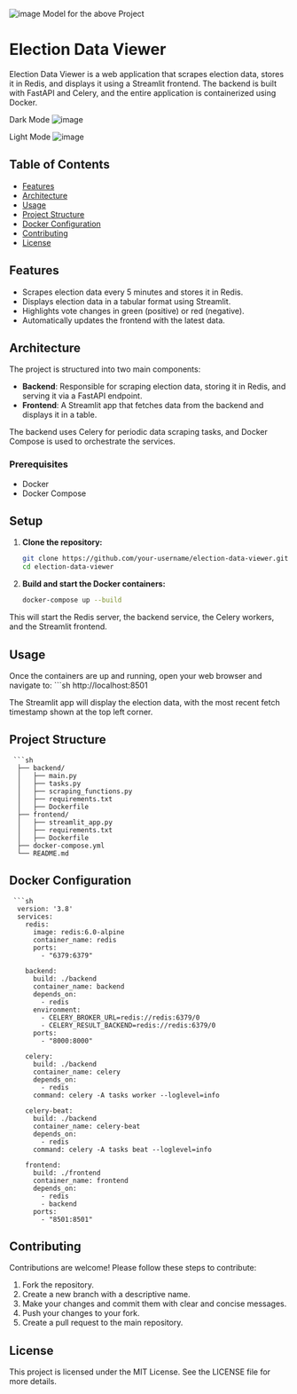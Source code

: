 ![image](https://github.com/AnurupMondal/eciResults_data_collector_2024/assets/45717023/1af89516-04ea-4b00-8449-5e2935a99dd9)
Model for the above Project

# Election Data Viewer

Election Data Viewer is a web application that scrapes election data, stores it in Redis, and displays it using a Streamlit frontend. The backend is built with FastAPI and Celery, and the entire application is containerized using Docker.

Dark Mode
![image](https://github.com/AnurupMondal/eciResults_data_collector_2024/assets/45717023/eb50dfbd-6fa2-4053-8ac0-c4a51e55725d)

Light Mode
![image](https://github.com/AnurupMondal/eciResults_data_collector_2024/assets/45717023/f32aee97-3d37-47e9-a36c-7175365a6ece)

## Table of Contents

- [Features](#features)
- [Architecture](#architecture)
- [Usage](#usage)
- [Project Structure](#project-structure)
- [Docker Configuration](#docker-configuration)
- [Contributing](#contributing)
- [License](#license)

## Features

- Scrapes election data every 5 minutes and stores it in Redis.
- Displays election data in a tabular format using Streamlit.
- Highlights vote changes in green (positive) or red (negative).
- Automatically updates the frontend with the latest data.

## Architecture

The project is structured into two main components:

- **Backend**: Responsible for scraping election data, storing it in Redis, and serving it via a FastAPI endpoint.
- **Frontend**: A Streamlit app that fetches data from the backend and displays it in a table.

The backend uses Celery for periodic data scraping tasks, and Docker Compose is used to orchestrate the services.

### Prerequisites

- Docker
- Docker Compose

## Setup

1. **Clone the repository:**
   ```sh
   git clone https://github.com/your-username/election-data-viewer.git
   cd election-data-viewer

2. **Build and start the Docker containers:**
   ```sh
   docker-compose up --build
  This will start the Redis server, the backend service, the Celery workers, and the Streamlit frontend.
  
## Usage

Once the containers are up and running, open your web browser and navigate to:
    ```sh
    http://localhost:8501

The Streamlit app will display the election data, with the most recent fetch timestamp shown at the top left corner.

## Project Structure
     ```sh
      ├── backend/
      │   ├── main.py
      │   ├── tasks.py
      │   ├── scraping_functions.py
      │   ├── requirements.txt
      │   ├── Dockerfile
      ├── frontend/
      │   ├── streamlit_app.py
      │   ├── requirements.txt
      │   ├── Dockerfile
      ├── docker-compose.yml
      └── README.md

## Docker Configuration
     ```sh
      version: '3.8'
      services:
        redis:
          image: redis:6.0-alpine
          container_name: redis
          ports:
            - "6379:6379"
      
        backend:
          build: ./backend
          container_name: backend
          depends_on:
            - redis
          environment:
            - CELERY_BROKER_URL=redis://redis:6379/0
            - CELERY_RESULT_BACKEND=redis://redis:6379/0
          ports:
            - "8000:8000"
      
        celery:
          build: ./backend
          container_name: celery
          depends_on:
            - redis
          command: celery -A tasks worker --loglevel=info
      
        celery-beat:
          build: ./backend
          container_name: celery-beat
          depends_on:
            - redis
          command: celery -A tasks beat --loglevel=info
      
        frontend:
          build: ./frontend
          container_name: frontend
          depends_on:
            - redis
            - backend
          ports:
            - "8501:8501"

## Contributing
  Contributions are welcome! Please follow these steps to contribute:

  1. Fork the repository.
  2. Create a new branch with a descriptive name.
  3. Make your changes and commit them with clear and concise messages.
  4. Push your changes to your fork.
  5. Create a pull request to the main repository.

## License
This project is licensed under the MIT License. See the LICENSE file for more details.
